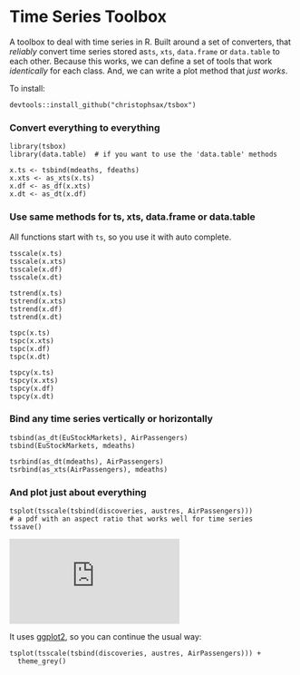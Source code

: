 Time Series Toolbox
===================

A toolbox to deal with time series in R. Built around a set of converters, that
*reliably* convert time series stored as`ts`, `xts`, `data.frame` or
`data.table` to each other. Because this works, we can define a set of tools
that work *identically* for each class. And, we can write a plot method that
*just works*.

To install:
```
devtools::install_github("christophsax/tsbox")
```

### Convert everything to everything

```
library(tsbox)
library(data.table)  # if you want to use the 'data.table' methods

x.ts <- tsbind(mdeaths, fdeaths) 
x.xts <- as_xts(x.ts)
x.df <- as_df(x.xts)
x.dt <- as_dt(x.df)
```

### Use same methods for ts, xts, data.frame or data.table

All functions start with `ts`, so you use it with auto complete.

```
tsscale(x.ts)
tsscale(x.xts)
tsscale(x.df)
tsscale(x.dt)

tstrend(x.ts)
tstrend(x.xts)
tstrend(x.df)
tstrend(x.dt)

tspc(x.ts)
tspc(x.xts)
tspc(x.df)
tspc(x.dt)

tspcy(x.ts)
tspcy(x.xts)
tspcy(x.df)
tspcy(x.dt)
```

### Bind any time series vertically or horizontally

```
tsbind(as_dt(EuStockMarkets), AirPassengers)
tsbind(EuStockMarkets, mdeaths)

tsrbind(as_dt(mdeaths), AirPassengers)
tsrbind(as_xts(AirPassengers), mdeaths)
```

### And plot just about everything

```
tsplot(tsscale(tsbind(discoveries, austres, AirPassengers)))
# a pdf with an aspect ratio that works well for time series
tssave()          
```
![](https://github.com/christophsax/tsbox/raw/master/inst/docs/myfig.pdf)


It uses [ggplot2](https://CRAN.R-project.org/package=ggplot2), so you can 
continue the usual way:

```
tsplot(tsscale(tsbind(discoveries, austres, AirPassengers))) + 
  theme_grey()

```

